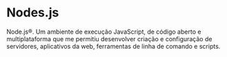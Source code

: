 # Nodes.js
Node.js®. Um ambiente de execução JavaScript, de código aberto e multiplataforma que me permitiu desenvolver criação e configuração de servidores, aplicativos da web, ferramentas de linha de comando e scripts.
